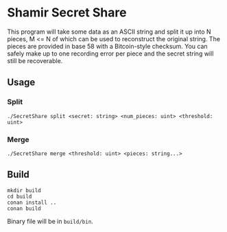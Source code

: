 # Shamir Secret Share 

This program will take some data as an ASCII string and split it
up into N pieces, M <= N of which can be used to reconstruct the 
original string. The pieces are provided in base 58 with a 
Bitcoin-style checksum. You can safely make up to one recording 
error per piece and the secret string will still be recoverable.

## Usage

### Split 

```
./SecretShare split <secret: string> <num_pieces: uint> <threshold: uint>
```

### Merge

```
./SecretShare merge <threshold: uint> <pieces: string...>
```

## Build

```
mkdir build
cd build
conan install ..
conan build
```

Binary file will be in `build/bin`. 
